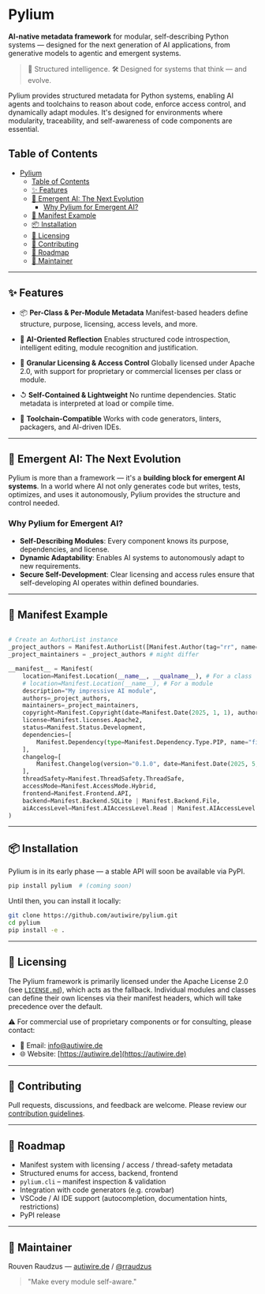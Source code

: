 # Pylium

**AI-native metadata framework** for modular, self-describing Python systems — designed for the next generation of AI applications, from generative models to agentic and emergent systems.

> 🧠 Structured intelligence.
> 🛠️ Designed for systems that think — and evolve.

Pylium provides structured metadata for Python systems, enabling AI agents and toolchains to reason about code, enforce access control, and dynamically adapt modules. It's designed for environments where modularity, traceability, and self-awareness of code components are essential.

## Table of Contents
- [Pylium](#pylium)
  - [Table of Contents](#table-of-contents)
  - [✨ Features](#-features)
  - [🧬 Emergent AI: The Next Evolution](#-emergent-ai-the-next-evolution)
    - [Why Pylium for Emergent AI?](#why-pylium-for-emergent-ai)
  - [📀 Manifest Example](#-manifest-example)
  - [📦 Installation](#-installation)
  - [📄 Licensing](#-licensing)
  - [🤝 Contributing](#-contributing)
  - [🚀 Roadmap](#-roadmap)
  - [👤 Maintainer](#-maintainer)

---

## ✨ Features

* 📦 **Per-Class & Per-Module Metadata**
  Manifest-based headers define structure, purpose, licensing, access levels, and more.

* 🤖 **AI-Oriented Reflection**
  Enables structured code introspection, intelligent editing, module recognition and justification.

* 🔐 **Granular Licensing & Access Control**
  Globally licensed under Apache 2.0, with support for proprietary or commercial licenses per class or module.

* ↺ **Self-Contained & Lightweight**
  No runtime dependencies. Static metadata is interpreted at load or compile time.

* 🧠 **Toolchain-Compatible**
  Works with code generators, linters, packagers, and AI-driven IDEs.

---

## 🧬 Emergent AI: The Next Evolution

Pylium is more than a framework — it's a **building block for emergent AI systems**. In a world where AI not only generates code but writes, tests, optimizes, and uses it autonomously, Pylium provides the structure and control needed.

### Why Pylium for Emergent AI?

* **Self-Describing Modules**: Every component knows its purpose, dependencies, and license.
* **Dynamic Adaptability**: Enables AI systems to autonomously adapt to new requirements.
* **Secure Self-Development**: Clear licensing and access rules ensure that self-developing AI operates within defined boundaries.

---

## 📀 Manifest Example

```python

# Create an AuthorList instance
_project_authors = Manifest.AuthorList([Manifest.Author(tag="rr", name="Rouven Raudzus", email="raudzus@autiwire.de", company="AutiWire GmbH")])
_project_maintainers = _project_authors # might differ 

__manifest__ = Manifest(
    location=Manifest.Location(__name__, __qualname__), # For a class
    # location=Manifest.Location(__name__), # For a module
    description="My impressive AI module",
    authors=_project_authors,
    maintainers=_project_maintainers,
    copyright=Manifest.Copyright(date=Manifest.Date(2025, 1, 1), author=_project_authors.rr),
    license=Manifest.licenses.Apache2,
    status=Manifest.Status.Development,
    dependencies=[
        Manifest.Dependency(type=Manifest.Dependency.Type.PIP, name="fire", version=">=0.7.0"),
    ],
    changelog=[
        Manifest.Changelog(version="0.1.0", date=Manifest.Date(2025, 5, 29), author=_project_authors.rr, notes=["Initial release of my impressive AI module."])
    ],
    threadSafety=Manifest.ThreadSafety.ThreadSafe,
    accessMode=Manifest.AccessMode.Hybrid,
    frontend=Manifest.Frontend.API,
    backend=Manifest.Backend.SQLite | Manifest.Backend.File,
    aiAccessLevel=Manifest.AIAccessLevel.Read | Manifest.AIAccessLevel.SuggestOnly,
)
```

---

## 📦 Installation

Pylium is in its early phase — a stable API will soon be available via PyPI.

```bash
pip install pylium  # (coming soon)
```

Until then, you can install it locally:

```bash
git clone https://github.com/autiwire/pylium.git
cd pylium
pip install -e .
```

---

## 📄 Licensing

The Pylium framework is primarily licensed under the Apache License 2.0 (see [`LICENSE.md`](LICENSE.md)), which acts as the fallback. Individual modules and classes can define their own licenses via their manifest headers, which will take precedence over the default.

⚠️ For commercial use of proprietary components or for consulting, please contact:
*   📧 Email: [info@autiwire.de](mailto:info@autiwire.de)
*   🌐 Website: [https://autiwire.de](https://autiwire.de)

---

## 🤝 Contributing

Pull requests, discussions, and feedback are welcome.
Please review our [contribution guidelines](CONTRIBUTING.md).

---

## 🚀 Roadmap

* Manifest system with licensing / access / thread-safety metadata
* Structured enums for access, backend, frontend
* `pylium.cli` – manifest inspection & validation
* Integration with code generators (e.g. crowbar)
* VSCode / AI IDE support (autocompletion, documentation hints, restrictions)
* PyPI release

---

## 👤 Maintainer

Rouven Raudzus — [autiwire.de](https://autiwire.de) / [@rraudzus](https://github.com/Verlusti)

> "Make every module self-aware."
